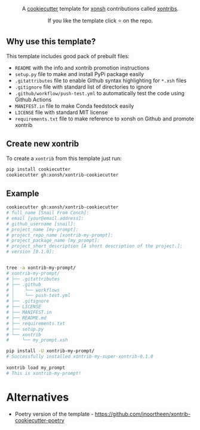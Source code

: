 <p align="center">
A <a href="https://github.com/audreyr/cookiecutter">cookiecutter</a> template for <a href="https://github.com/xonsh/xonsh">xonsh</a> contributions called <a href="https://xon.sh/xontribs.html">xontribs</a>.
</p>

<p align="center">  
If you like the template click ⭐ on the repo.
</p>

## Why use this template?

This template includes good pack of prebuilt files: 

* `README` with the info and xontrib promotion instructions
* `setup.py` file to make and install PyPi package easily 
* `.gitattributes` file to enable Github syntax highlighting for `*.xsh` files
* `.gitignore` file with standard list of directories to ignore
* `.github/workflow/push-test.yml` to automatically test the code using Github Actions
* `MANIFEST.in` file to make Conda feedstock easily
* `LICENSE` file with standard MIT license
* `requirements.txt` file to make reference to xonsh on Github and promote xontrib

## Create new xontrib

To create a `xontrib` from this template just run:
```bash
pip install cookiecutter
cookiecutter gh:xonsh/xontrib-cookiecutter
```

## Example
```bash
cookiecutter gh:xonsh/xontrib-cookiecutter 
# full_name [Snail From Conch]: 
# email [your@email.address]: 
# github_username [snail]: 
# project_name [my-prompt]: 
# project_repo_name [xontrib-my-prompt]: 
# project_package_name [my_prompt]: 
# project_short_description [A short description of the project.]: 
# version [0.1.0]: 


tree -a xontrib-my-prompt/
# xontrib-my-prompt/
# ├── .gitattributes
# ├── .github
# │    └── workflows
# │    └── push-test.yml
# ├── .gitignore
# ├── LICENSE
# ├── MANIFEST.in
# ├── README.md
# ├── requirements.txt
# ├── setup.py
# └── xontrib
#     └── my_prompt.xsh

pip install -U xontrib-my-prompt/
# Successfully installed xontrib-my-super-xontrib-0.1.0
  
xontrib load my_prompt
# This is xontrib-my-prompt!
```

# Alternatives
- Poetry version of the template - https://github.com/jnoortheen/xontrib-cookiecutter-poetry
